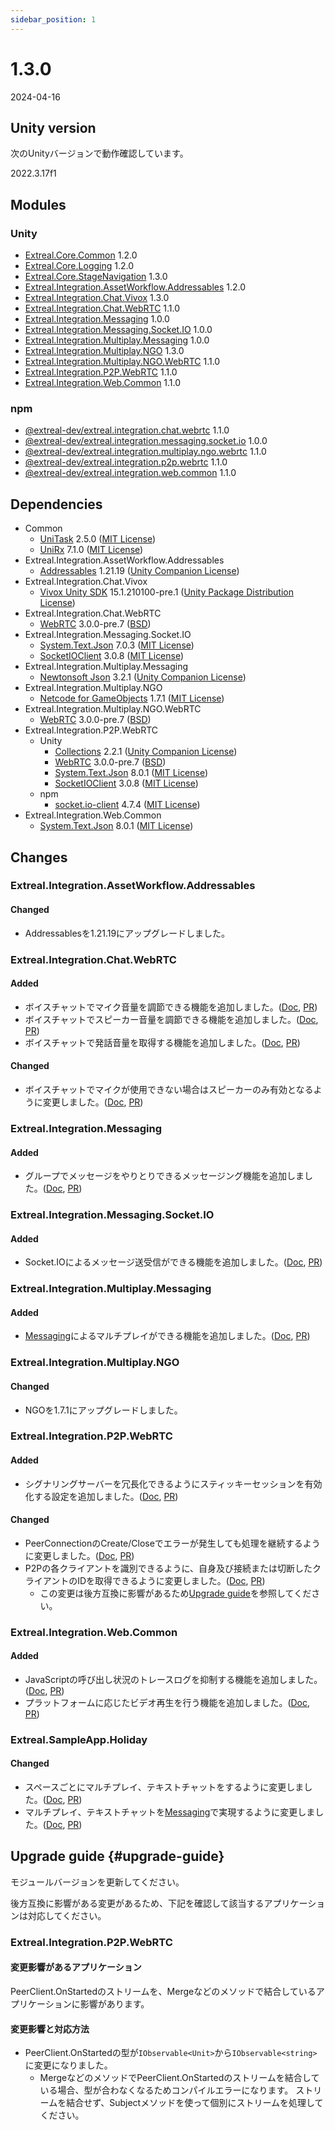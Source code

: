 ```yaml
---
sidebar_position: 1
---
```


# 1.3.0

2024-04-16

## Unity version

次のUnityバージョンで動作確認しています。

2022.3.17f1

## Modules

### Unity

- [Extreal.Core.Common](https://github.com/extreal-dev/Extreal.Core.Common) 1.2.0
- [Extreal.Core.Logging](https://github.com/extreal-dev/Extreal.Core.Logging) 1.2.0
- [Extreal.Core.StageNavigation](https://github.com/extreal-dev/Extreal.Core.StageNavigation) 1.3.0
- [Extreal.Integration.AssetWorkflow.Addressables](https://github.com/extreal-dev/Extreal.Integration.AssetWorkflow.Addressables) 1.2.0
- [Extreal.Integration.Chat.Vivox](https://github.com/extreal-dev/Extreal.Integration.Chat.Vivox) 1.3.0
- [Extreal.Integration.Chat.WebRTC](https://github.com/extreal-dev/Extreal.Integration.Chat.WebRTC) 1.1.0
- [Extreal.Integration.Messaging](https://github.com/extreal-dev/Extreal.Integration.Messaging) 1.0.0
- [Extreal.Integration.Messaging.Socket.IO](https://github.com/extreal-dev/Extreal.Integration.Messaging.Socket.IO) 1.0.0
- [Extreal.Integration.Multiplay.Messaging](https://github.com/extreal-dev/Extreal.Integration.Multiplay.Messaging) 1.0.0
- [Extreal.Integration.Multiplay.NGO](https://github.com/extreal-dev/Extreal.Integration.Multiplay.NGO) 1.3.0
- [Extreal.Integration.Multiplay.NGO.WebRTC](https://github.com/extreal-dev/Extreal.Integration.Multiplay.NGO.WebRTC) 1.1.0
- [Extreal.Integration.P2P.WebRTC](https://github.com/extreal-dev/Extreal.Integration.P2P.WebRTC) 1.1.0
- [Extreal.Integration.Web.Common](https://github.com/extreal-dev/Extreal.Integration.Web.Common) 1.1.0

### npm

- [@extreal-dev/extreal.integration.chat.webrtc](https://www.npmjs.com/package/@extreal-dev/extreal.integration.chat.webrtc) 1.1.0
- [@extreal-dev/extreal.integration.messaging.socket.io](https://www.npmjs.com/package/@extreal-dev/extreal.integration.messaging.socket.io) 1.0.0
- [@extreal-dev/extreal.integration.multiplay.ngo.webrtc](https://www.npmjs.com/package/@extreal-dev/extreal.integration.multiplay.ngo.webrtc) 1.1.0
- [@extreal-dev/extreal.integration.p2p.webrtc](https://www.npmjs.com/package/@extreal-dev/extreal.integration.p2p.webrtc) 1.1.0
- [@extreal-dev/extreal.integration.web.common](https://www.npmjs.com/package/@extreal-dev/extreal.integration.web.common) 1.1.0

## Dependencies

- Common
  - [UniTask](https://github.com/Cysharp/UniTask) 2.5.0 ([MIT License](https://github.com/Cysharp/UniTask/blob/master/LICENSE))
  - [UniRx](https://github.com/neuecc/UniRx) 7.1.0 ([MIT License](https://github.com/neuecc/UniRx/blob/master/LICENSE))
- Extreal.Integration.AssetWorkflow.Addressables
  - [Addressables](https://docs.unity3d.com/Packages/com.unity.addressables@1.21/manual/index.html) 1.21.19 ([Unity Companion License](https://unity.com/legal/licenses/unity-companion-license))
- Extreal.Integration.Chat.Vivox
  - [Vivox Unity SDK](https://docs.vivox.com/v5/general/unity/15_1_210000/en-us/Default.htm) 15.1.210100-pre.1 ([Unity Package Distribution License](https://unity.com/legal/licenses/unity-package-distribution-license))
- Extreal.Integration.Chat.WebRTC
  - [WebRTC](https://docs.unity3d.com/Packages/com.unity.webrtc@3.0/manual/index.html) 3.0.0-pre.7 ([BSD](https://docs.unity3d.com/Packages/com.unity.webrtc@3.0/license/Third%20Party%20Notices.html))
- Extreal.Integration.Messaging.Socket.IO
  - [System.Text.Json](https://learn.microsoft.com/ja-jp/dotnet/api/system.text.json) 7.0.3 ([MIT License](https://github.com/dotnet/runtime/blob/main/LICENSE.TXT))
  - [SocketIOClient](https://github.com/doghappy/socket.io-client-csharp) 3.0.8 ([MIT License](https://github.com/doghappy/socket.io-client-csharp/blob/master/LICENSE))
- Extreal.Integration.Multiplay.Messaging
  - [Newtonsoft Json](https://docs.unity3d.com/Packages/com.unity.nuget.newtonsoft-json@3.2/manual/index.html) 3.2.1 ([Unity Companion License](https://docs.unity3d.com/Packages/com.unity.nuget.newtonsoft-json@3.2/license/LICENSE.html))
- Extreal.Integration.Multiplay.NGO
  - [Netcode for GameObjects](https://github.com/Unity-Technologies/com.unity.netcode.gameobjects) 1.7.1 ([MIT License](https://github.com/Unity-Technologies/com.unity.netcode.gameobjects/blob/develop/LICENSE.md))
- Extreal.Integration.Multiplay.NGO.WebRTC
  - [WebRTC](https://docs.unity3d.com/Packages/com.unity.webrtc@3.0/manual/index.html) 3.0.0-pre.7 ([BSD](https://docs.unity3d.com/Packages/com.unity.webrtc@3.0/license/Third%20Party%20Notices.html))
- Extreal.Integration.P2P.WebRTC
  - Unity
    - [Collections](https://docs.unity3d.com/Packages/com.unity.collections@2.1/manual/index.html) 2.2.1 ([Unity Companion License](https://unity.com/legal/licenses/unity-companion-license))
    - [WebRTC](https://docs.unity3d.com/Packages/com.unity.webrtc@3.0/manual/index.html) 3.0.0-pre.7 ([BSD](https://docs.unity3d.com/Packages/com.unity.webrtc@3.0/license/Third%20Party%20Notices.html))
    - [System.Text.Json](https://learn.microsoft.com/ja-jp/dotnet/api/system.text.json) 8.0.1 ([MIT License](https://github.com/dotnet/runtime/blob/main/LICENSE.TXT))
    - [SocketIOClient](https://github.com/doghappy/socket.io-client-csharp) 3.0.8 ([MIT License](https://github.com/doghappy/socket.io-client-csharp/blob/master/LICENSE))
  - npm
    - [socket.io-client](https://www.npmjs.com/package/socket.io-client) 4.7.4 ([MIT License](https://github.com/socketio/socket.io-client/blob/main/LICENSE))
- Extreal.Integration.Web.Common
  - [System.Text.Json](https://learn.microsoft.com/ja-jp/dotnet/api/system.text.json) 8.0.1 ([MIT License](https://github.com/dotnet/runtime/blob/main/LICENSE.TXT))

## Changes

### Extreal.Integration.AssetWorkflow.Addressables
#### Changed
- Addressablesを1.21.19にアップグレードしました。

### Extreal.Integration.Chat.WebRTC
#### Added
- ボイスチャットでマイク音量を調節できる機能を追加しました。([Doc](../integration/chat.webrtc.md#voice-chat-via-p2p), [PR](https://github.com/extreal-dev/Extreal.Integration.Chat.WebRTC/pull/8))
- ボイスチャットでスピーカー音量を調節できる機能を追加しました。([Doc](../integration/chat.webrtc.md#voice-chat-via-p2p), [PR](https://github.com/extreal-dev/Extreal.Integration.Chat.WebRTC/pull/8))
- ボイスチャットで発話音量を取得する機能を追加しました。([Doc](../integration/chat.webrtc.md#voice-chat-p2p-event), [PR](https://github.com/extreal-dev/Extreal.Integration.Chat.WebRTC/pull/8))
#### Changed
- ボイスチャットでマイクが使用できない場合はスピーカーのみ有効となるように変更しました。([Doc](../integration/chat.webrtc.md#voice-chat-via-p2p), [PR](https://github.com/extreal-dev/Extreal.Integration.Chat.WebRTC/pull/8))

### Extreal.Integration.Messaging
#### Added
- グループでメッセージをやりとりできるメッセージング機能を追加しました。([Doc](../integration/messaging.md), [PR](https://github.com/extreal-dev/Extreal.Integration.Messaging/pull/1))

### Extreal.Integration.Messaging.Socket.IO
#### Added
- Socket.IOによるメッセージ送受信ができる機能を追加しました。([Doc](../integration/messaging.md), [PR](https://github.com/extreal-dev/Extreal.Integration.Messaging.Socket.IO/pull/1))

### Extreal.Integration.Multiplay.Messaging
#### Added
- [Messaging](../integration/messaging.md)によるマルチプレイができる機能を追加しました。([Doc](../integration/multiplay.messaging.md), [PR](https://github.com/extreal-dev/Extreal.Integration.Multiplay.Messaging/pull/2))

### Extreal.Integration.Multiplay.NGO
#### Changed
- NGOを1.7.1にアップグレードしました。

### Extreal.Integration.P2P.WebRTC
#### Added
- シグナリングサーバーを冗長化できるようにスティッキーセッションを有効化する設定を追加しました。([Doc](../integration/p2p.webrtc.md#signaling-server-redundancy), [PR](https://github.com/extreal-dev/Extreal.Integration.P2P.WebRTC/pull/13))
#### Changed
- PeerConnectionのCreate/Closeでエラーが発生しても処理を継続するように変更しました。([Doc](../integration/p2p.webrtc.md#add-app-processing-on-native), [PR](https://github.com/extreal-dev/Extreal.Integration.P2P.WebRTC/pull/9))
- P2Pの各クライアントを識別できるように、自身及び接続または切断したクライアントのIDを取得できるように変更しました。([Doc](../integration/p2p.webrtc.md#p2p-event), [PR](https://github.com/extreal-dev/Extreal.Integration.P2P.WebRTC/pull/10))
  - この変更は後方互換に影響があるため[Upgrade guide](#upgrade-guide)を参照してください。

### Extreal.Integration.Web.Common

#### Added

- JavaScriptの呼び出し状況のトレースログを抑制する機能を追加しました。([Doc](../integration/web.common.md#suppress-call-status-trace-log), [PR](https://github.com/extreal-dev/Extreal.Integration.Web.Common/pull/7))
- プラットフォームに応じたビデオ再生を行う機能を追加しました。([Doc](../integration/web.common.md#platform-specific-video-playback), [PR](https://github.com/extreal-dev/Extreal.Integration.Web.Common/pull/9))

### Extreal.SampleApp.Holiday
#### Changed
- スペースごとにマルチプレイ、テキストチャットをするように変更しました。([Doc](../sample-app/requirements.md#functional-requirements), [PR](https://github.com/extreal-dev/Extreal.SampleApp.Holiday/pull/23))
- マルチプレイ、テキストチャットを[Messaging](../integration/messaging.md)で実現するように変更しました。([Doc](../sample-app/architecture.md#system-structure), [PR](https://github.com/extreal-dev/Extreal.SampleApp.Holiday/pull/23))

## Upgrade guide {#upgrade-guide}

モジュールバージョンを更新してください。

後方互換に影響がある変更があるため、下記を確認して該当するアプリケーションは対応してください。

### Extreal.Integration.P2P.WebRTC
#### 変更影響があるアプリケーション
PeerClient.OnStartedのストリームを、Mergeなどのメソッドで結合しているアプリケーションに影響があります。
#### 変更影響と対応方法
- PeerClient.OnStartedの型が`IObservable<Unit>`から`IObservable<string>`に変更になりました。
  - MergeなどのメソッドでPeerClient.OnStartedのストリームを結合している場合、型が合わなくなるためコンパイルエラーになります。
    ストリームを結合せず、Subjectメソッドを使って個別にストリームを処理してください。

